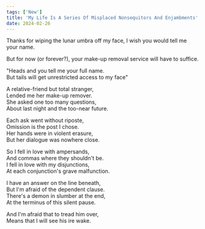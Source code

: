 ```yaml
---
tags: ['New']
title: 'My Life Is A Series Of Misplaced Nonsequitors And Enjambments'
date: 2024-02-26
---
```


Thanks for wiping the lunar umbra off my face, I wish you would tell me your name.

But for now (or forever?), your make-up removal service will have to suffice.

"Heads and you tell me your full name.  
But tails will get unrestricted access to my face"

A relative-friend but total stranger,  
Lended me her make-up remover.  
She asked one too many questions,  
About last night and the too-near future.

Each ask went without riposte,  
Omission is the post I chose.  
Her hands were in violent erasure,  
But her dialogue was nowhere close.

So I fell in love with ampersands,  
And commas where they shouldn't be.  
I fell in love with my disjunctions,  
At each conjunction's grave malfunction.

I have an answer on the line beneath,  
But I'm afraid of the dependent clause.  
There's a demon in slumber at the end,  
At the terminus of this silent pause.

And I'm afraid that to tread him over,  
Means that I will see his ire wake.  
